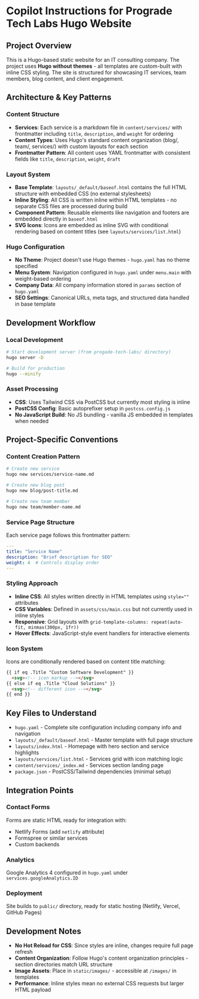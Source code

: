 # Copilot Instructions for Prograde Tech Labs Hugo Website

## Project Overview
This is a Hugo-based static website for an IT consulting company. The project uses **Hugo without themes** - all templates are custom-built with inline CSS styling. The site is structured for showcasing IT services, team members, blog content, and client engagement.

## Architecture & Key Patterns

### Content Structure
- **Services**: Each service is a markdown file in `content/services/` with frontmatter including `title`, `description`, and `weight` for ordering
- **Content Types**: Uses Hugo's standard content organization (blog/, team/, services/) with custom layouts for each section
- **Frontmatter Pattern**: All content uses YAML frontmatter with consistent fields like `title`, `description`, `weight`, `draft`

### Layout System
- **Base Template**: `layouts/_default/baseof.html` contains the full HTML structure with embedded CSS (no external stylesheets)
- **Inline Styling**: All CSS is written inline within HTML templates - no separate CSS files are processed during build
- **Component Pattern**: Reusable elements like navigation and footers are embedded directly in `baseof.html`
- **SVG Icons**: Icons are embedded as inline SVG with conditional rendering based on content titles (see `layouts/services/list.html`)

### Hugo Configuration
- **No Theme**: Project doesn't use Hugo themes - `hugo.yaml` has no theme specified
- **Menu System**: Navigation configured in `hugo.yaml` under `menu.main` with weight-based ordering
- **Company Data**: All company information stored in `params` section of `hugo.yaml`
- **SEO Settings**: Canonical URLs, meta tags, and structured data handled in base template

## Development Workflow

### Local Development
```bash
# Start development server (from progade-tech-labs/ directory)
hugo server -D

# Build for production
hugo --minify
```

### Asset Processing
- **CSS**: Uses Tailwind CSS via PostCSS but currently most styling is inline
- **PostCSS Config**: Basic autoprefixer setup in `postcss.config.js`
- **No JavaScript Build**: No JS bundling - vanilla JS embedded in templates when needed

## Project-Specific Conventions

### Content Creation Pattern
```bash
# Create new service
hugo new services/service-name.md

# Create new blog post  
hugo new blog/post-title.md

# Create new team member
hugo new team/member-name.md
```

### Service Page Structure
Each service page follows this frontmatter pattern:
```yaml
---
title: "Service Name"
description: "Brief description for SEO"
weight: 4  # Controls display order
---
```

### Styling Approach
- **Inline CSS**: All styles written directly in HTML templates using `style=""` attributes
- **CSS Variables**: Defined in `assets/css/main.css` but not currently used in inline styles
- **Responsive**: Grid layouts with `grid-template-columns: repeat(auto-fit, minmax(300px, 1fr))`
- **Hover Effects**: JavaScript-style event handlers for interactive elements

### Icon System
Icons are conditionally rendered based on content title matching:
```html
{{ if eq .Title "Custom Software Development" }}
  <svg><!-- icon markup --></svg>
{{ else if eq .Title "Cloud Solutions" }}
  <svg><!-- different icon --></svg>
{{ end }}
```

## Key Files to Understand

- `hugo.yaml` - Complete site configuration including company info and navigation
- `layouts/_default/baseof.html` - Master template with full page structure
- `layouts/index.html` - Homepage with hero section and service highlights  
- `layouts/services/list.html` - Services grid with icon matching logic
- `content/services/_index.md` - Services section landing page
- `package.json` - PostCSS/Tailwind dependencies (minimal setup)

## Integration Points

### Contact Forms
Forms are static HTML ready for integration with:
- Netlify Forms (add `netlify` attribute)
- Formspree or similar services
- Custom backends

### Analytics
Google Analytics 4 configured in `hugo.yaml` under `services.googleAnalytics.ID`

### Deployment
Site builds to `public/` directory, ready for static hosting (Netlify, Vercel, GitHub Pages)

## Development Notes

- **No Hot Reload for CSS**: Since styles are inline, changes require full page refresh
- **Content Organization**: Follow Hugo's content organization principles - section directories match URL structure
- **Image Assets**: Place in `static/images/` - accessible at `/images/` in templates
- **Performance**: Inline styles mean no external CSS requests but larger HTML payload
